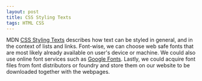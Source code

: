 ```yaml
---
layout: post
title: CSS Styling Texts
tags: HTML CSS
---
```


MDN [CSS Styling Texts](https://developer.mozilla.org/en-US/docs/Learn/CSS/Styling_text) describes how text can be styled in general, and in the context of lists and links. Font-wise, we can choose web safe fonts that are most likely already available on user's device or machine. We could also use online font services such as [Google Fonts](https://fonts.google.com/). Lastly, we could acquire font files from font distributors or foundry and store them on our website to be downloaded together with the webpages. 